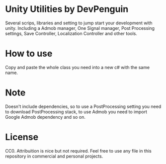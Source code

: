 # Unity Utilities by DevPenguin
 Several scrips, libraries and setting to jump start your development with unity. Including a Admob manager, One Signal manager, Post Processing settings, Save Controller, Localization Controller and other tools.

# How to use
 Copy and paste the whole class you need into a new c# with the same name. 
 
# Note
 Doesn't include dependencies, so to use a PostProcessing setting you need to download PostProcessing stack, to use Admob you need to import Google Admob dependency and so on.
 
# License
 CC0. Attribuition is nice but not required. Feel free to use any file in this repository in commercial and personal projects.
